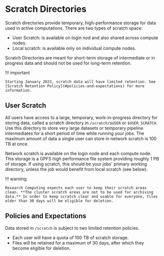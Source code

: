 # Scratch Directories

Scratch directories provide temporary, high-performance storage for data used in active computations. There are two types of scratch space:

- User Scratch: is available on login nod and also shared across compute nodes.
- Local scratch: is available only on individual compute nodes.

Scratch Directories are meant for short-term storage of intermediate or in progress data and should not be used for long-term retention.

<!-- markdownlint-disable MD046 -->
!!! important

    Starting January 2023, scratch data will have limited retention. See [Scratch Retention Policy](#policies-and-expectations) for more information.
<!-- markdownlint-enable MD046 -->

## User Scratch

All users have access to a large, temporary, work-in-progress directory for storing data, called a scratch directory in `/scratch/$USER` or `$USER_SCRATCH`. Use this directory to store very large datasets or temporary pipeline intermediates for a short period of time while running your jobs. The maximum amount of data a single user can store in network scratch is 100 TB at once.

Network scratch is available on the login node and each compute node. This storage is a GPFS high performance file system providing roughly 1 PB of storage. If using scratch, this should be your jobs' primary working directory, unless the job would benefit from local scratch (see below).

<!-- markdownlint-disable MD046 -->
!!! warning

    Research Computing expects each user to keep their scratch areas clean. **The cluster scratch areas are not to be used for archiving data.** In order to keep scratch clear and usable for everyone, files older than 30 days will be eligible for deletion.
<!-- markdownlint-enable MD046 -->

## Policies and Expectations

Data stored in `/scratch` is subject to two limited retention policies.

- Each user will have a quota of 100 TB of scratch storage.
- Files will be retained for a maximum of 30 days, after which they become eligible for deletion.
